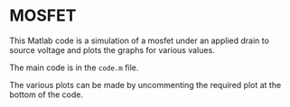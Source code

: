 # MOSFET

This Matlab code is a simulation of a mosfet under an applied drain to source voltage and plots the graphs for various values.

The main code is in the `code.m` file.

The various plots can be made by uncommenting the required plot at the bottom of the code.

